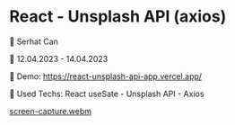 # React - Unsplash API (axios)

🔵 Serhat Can

🔵 12.04.2023 - 14.04.2023

🔵 Demo: https://react-unsplash-api-app.vercel.app/

🔵 Used Techs: React useSate - Unsplash API - Axios

[screen-capture.webm](https://user-images.githubusercontent.com/85739464/231896195-95ac1cbd-cd93-42f7-ab08-04002d3f4ea5.webm)


